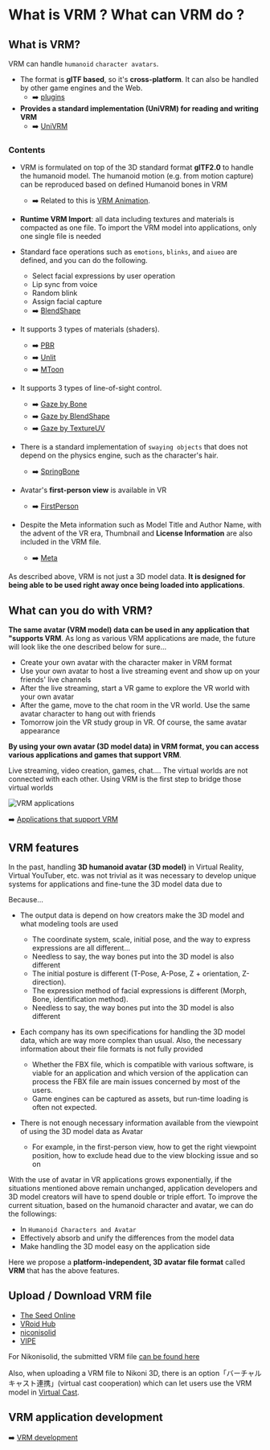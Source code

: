 # What is VRM ? What can VRM do ?

## What is VRM?

VRM can handle `humanoid` `character avatars`.

- The format is **glTF based**, so it's **cross-platform**. It can also be handled by other game engines and the Web.
  - ➡️ [plugins](/showcase/?flags=8)
- **Provides a standard implementation (UniVRM) for reading and writing VRM**
  - ➡️ [UniVRM](https://github.com/vrm-c/UniVRM/releases)

### Contents

- VRM is formulated on top of the 3D standard format **glTF2.0** to handle the humanoid model. The humanoid motion (e.g. from motion capture) can be reproduced based on defined Humanoid bones in VRM

  - ➡️ Related to this is [VRM Animation](/vrma).

- **Runtime VRM Import**: all data including textures and materials is compacted as one file. To import the VRM model into applications, only one single file is needed
- Standard face operations such as `emotions`, `blinks`, and `aiueo` are defined, and you can do the following.

  - Select facial expressions by user operation
  - Lip sync from voice
  - Random blink
  - Assign facial capture
  - ➡️ [BlendShape](/univrm/blendshape/univrm_blendshape)

- It supports 3 types of materials (shaders).

  - ➡️ [PBR](/univrm/shaders/univrm_standard)
  - ➡️ [Unlit](/univrm/shaders/univrm_unlit)
  - ➡️ [MToon](/univrm/shaders/shader_mtoon)

- It supports 3 types of line-of-sight control.

  - ➡️ [Gaze by Bone](/univrm/lookat/lookat_bone)
  - ➡️ [Gaze by BlendShape](/univrm/lookat/lookat_blendshape)
  - ➡️ [Gaze by TextureUV](/univrm/lookat/lookat_uv)

- There is a standard implementation of `swaying objects` that does not depend on the physics engine, such as the character's hair.

  - ➡️ [SpringBone](/univrm/springbone/univrm_secondary)

- Avatar's **first-person view** is available in VR

  - ➡️ [FirstPerson](/univrm/firstperson/univrm_firstperson)

- Despite the Meta information such as Model Title and Author Name, with the advent of the VR era, Thumbnail and **License Information** are also included in the VRM file.
  - ➡️ [Meta](/vrm/vrm_meta)

As described above, VRM is not just a 3D model data. **It is designed for being able to be used right away once being loaded into applications**.

## What can you do with VRM?

**The same avatar (VRM model) data can be used in any application that "supports VRM**. As long as various VRM applications are made, the future will look like the one described below for sure...

- Create your own avatar with the character maker in VRM format
- Use your own avatar to host a live streaming event and show up on your friends' live channels
- After the live streaming, start a VR game to explore the VR world with your own avatar
- After the game, move to the chat room in the VR world. Use the same avatar character to hang out with friends
- Tomorrow join the VR study group in VR. Of course, the same avatar appearance

**By using your own avatar (3D model data) in VRM format, you can access various applications and games that support VRM**.

Live streaming, video creation, games, chat.... The virtual worlds are not connected with each other. Using VRM is the first step to bridge those virtual worlds

![VRM applications](/images/vrm/VRM_WorldConnect_jp.png)

➡️ [Applications that support VRM](/showcase)

## VRM features

In the past, handling **3D humanoid avatar (3D model)** in Virtual Reality, Virtual YouTuber, etc. was not trivial as it was necessary to develop unique systems for applications and fine-tune the 3D model data due to

Because...

- The output data is depend on how creators make the 3D model and what modeling tools are used

  - The coordinate system, scale, initial pose, and the way to express expressions are all different...
  - Needless to say, the way bones put into the 3D model is also different
  - The initial posture is different (T-Pose, A-Pose, Z + orientation, Z-direction).
  - The expression method of facial expressions is different (Morph, Bone, identification method).
  - Needless to say, the way bones put into the 3D model is also different

- Each company has its own specifications for handling the 3D model data, which are way more complex than usual. Also, the necessary information about their file formats is not fully provided

  - Whether the FBX file, which is compatible with various software, is viable for an application and which version of the application can process the FBX file are main issues concerned by most of the users.
  - Game engines can be captured as assets, but run-time loading is often not expected.

- There is not enough necessary information available from the viewpoint of using the 3D model data as Avatar
  - For example, in the first-person view, how to get the right viewpoint position, how to exclude head due to the view blocking issue and so on

With the use of avatar in VR applications grows exponentially, if the situations mentioned above remain unchanged, application developers and 3D model creators will have to spend double or triple effort. To improve the current situation, based on the humanoid character and avatar, we can do the followings:

- In `Humanoid Characters and Avatar`
- Effectively absorb and unify the differences from the model data
- Make handling the 3D model easy on the application side

Here we propose a **platform-independent, 3D avatar file format** called **VRM** that has the above features.

## Upload / Download VRM file

- [The Seed Online](https://seed.online/)
- [VRoid Hub](https://hub.vroid.com/)
- [niconisolid](https://3d.nicovideo.jp/)
- [VIPE](https://vipe.io)

For Nikonisolid, the submitted VRM file [can be found here](https://3d.nicovideo.jp/search?word_type=tag&word=VRM)

Also, when uploading a VRM file to Nikoni 3D, there is an option「バーチャルキャスト連携」(virtual cast cooperation) which can let users use the VRM model in [Virtual Cast](https://virtualcast.jp/).

## VRM application development

➡️ [VRM development](/vrm/vrm_development)
